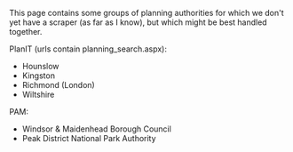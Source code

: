 This page contains some groups of planning authorities for which we don't yet have a scraper (as far as I know), but which might be best handled together.

PlanIT (urls contain planning\_search.aspx):
  * Hounslow
  * Kingston
  * Richmond (London)
  * Wiltshire

PAM:

  * Windsor & Maidenhead Borough Council
  * Peak District National Park Authority